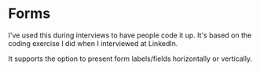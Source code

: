 # Forms

I've used this during interviews to have people code it up. It's based on the coding exercise I did when I interviewed at LinkedIn.

It supports the option to present form labels/fields horizontally or vertically.

